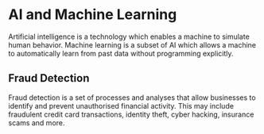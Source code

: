 # AI and Machine Learning

Artificial intelligence is a technology which enables a machine to simulate human behavior. Machine learning is a subset of AI which allows a machine to automatically learn from past data without programming explicitly.

## Fraud Detection

Fraud detection is a set of processes and analyses that allow businesses to identify and prevent unauthorised financial activity. This may include fraudulent credit card transactions, identity theft, cyber hacking, insurance scams and more.
